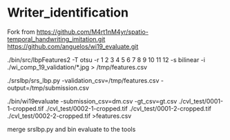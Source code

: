 # Writer_identification
Fork from https://github.com/M4rt1nM4yr/spatio-temporal_handwriting_imitation.git
          https://github.com/anguelos/wi19_evaluate.git
          
          
          
./bin/src/lbpFeatures2 -T otsu -r 1 2 3 4 5 6 7 8 9 10 11 12 -s bilinear -i ./wi_comp_19_validation/*.jpg > /tmp/features.csv

./srslbp/srs_lbp.py -validation_csv=/tmp/features.csv -output=/tmp/submission.csv


./bin/wi19evaluate -submission_csv=dm.csv -gt_csv=gt.csv 
./cvl_test/0001-1-cropped.tif ./cvl_test/0002-1-cropped.tif ./cvl_test/0001-2-cropped.tif ./cvl_test/0002-2-cropped.tif  >features.csv


merge srslbp.py and bin evaluate to the tools
